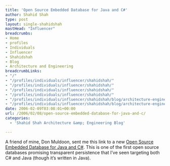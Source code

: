 ```yaml
---
title: 'Open Source Embedded Database for Java and C#'
author: Shahid Shah
type: post
layout: single-shahidshah
mastHead: "Influencer"
breadcrumbs:
- Home
- profiles
- Individuals
- Influencer
- Shahidshah
- Blog
- Architecture and Engineering
breadcrumbLinks:
- "/"
- "/profiles/individuals/influencer/shahidshah/"
- "/profiles/individuals/influencer/shahidshah/"
- "/profiles/individuals/influencer/shahidshah/"
- "/profiles/individuals/influencer/shahidshah/"
- "/profiles/individuals/influencer/shahidshah/blog/architecture-engineering/"
- "/profiles/individuals/influencer/shahidshah/blog/architecture-engineering/"
date: 2006-02-09T03:08:01+00:00
url: /2006/02/08/open-source-embedded-database-for-java-and-c/
categories:
  - 'Shahid Shah Architecture &amp; Engineering Blog'

---
```

A friend of mine, Don Muldoon, sent me this link to a new [Open Source Embedded Database for Java and C#][1]. This is one of the first open source databases promising transparent persistence that I&#8217;ve seen targeting both C# and Java (though it&#8217;s written in Java).

 [1]: http://www.linuxelectrons.com/article.php/20060207222724992